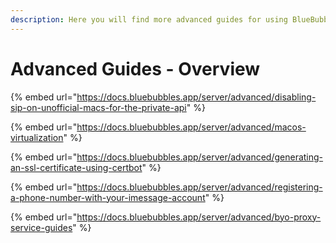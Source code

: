 ```yaml
---
description: Here you will find more advanced guides for using BlueBubbles
---
```


# Advanced Guides - Overview

{% embed url="https://docs.bluebubbles.app/server/advanced/disabling-sip-on-unofficial-macs-for-the-private-api" %}

{% embed url="https://docs.bluebubbles.app/server/advanced/macos-virtualization" %}

{% embed url="https://docs.bluebubbles.app/server/advanced/generating-an-ssl-certificate-using-certbot" %}

{% embed url="https://docs.bluebubbles.app/server/advanced/registering-a-phone-number-with-your-imessage-account" %}

{% embed url="https://docs.bluebubbles.app/server/advanced/byo-proxy-service-guides" %}

